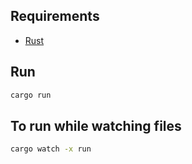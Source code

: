 ## Requirements

- [Rust](https://www.rust-lang.org/tools/install)

## Run

```bash
cargo run  
``` 
## To run while watching files
 
```bash 
cargo watch -x run 
``` 